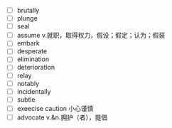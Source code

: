 - [ ] brutally
- [ ] plunge
- [ ] seal
- [ ] assume v.就职，取得权力，假设；假定；认为；假装
- [ ] embark
- [ ] desperate
- [ ] elimination
- [ ] deterioration
- [ ] relay
- [ ] notably
- [ ] incidentally
- [ ] subtle
- [ ] exeecise caution 小心谨慎
- [ ] advocate v.&n.拥护（者），提倡